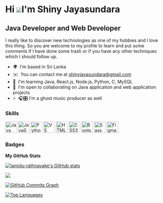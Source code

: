Hi ![](https://user-images.githubusercontent.com/18350557/176309783-0785949b-9127-417c-8b55-ab5a4333674e.gif)I'm Shiny Jayasundara
=========================================================================================================================================

Java Developer and Web Developer
--------------------------------

I really like to discover new technologies as one of my hobbies and I love this thing. So you are welcome to my profile to learn and put some comments if I have done some trash or if you have any other techniques which I should follow up.

* 🌍  I'm based in Sri Lanka
* ✉️  You can contact me at [shinyjayasundara@gmail.com](mailto:shinyjayasundara@gmail.com)
* 🧠  I'm learning Java, React.js, Node.js, Python, C, MySQL
* 🤝  I'm open to collaborating on Java application and web application projects
* ⚡  🎧🎛 I'm a ghost music producer as well

### Skills

<p align="left">
<a href="https://www.oracle.com/java/" target="_blank" rel="noreferrer"><img src="https://raw.githubusercontent.com/danielcranney/readme-generator/main/public/icons/skills/java-colored.svg" width="36" height="36" alt="Java" /></a>
<a href="https://developer.mozilla.org/en-US/docs/Web/JavaScript" target="_blank" rel="noreferrer"><img src="https://raw.githubusercontent.com/danielcranney/readme-generator/main/public/icons/skills/javascript-colored.svg" width="36" height="36" alt="JavaScript" /></a>
<a href="https://www.python.org/" target="_blank" rel="noreferrer"><img src="https://raw.githubusercontent.com/danielcranney/readme-generator/main/public/icons/skills/python-colored.svg" width="36" height="36" alt="Python" /></a>
<a href="https://code.visualstudio.com/" target="_blank" rel="noreferrer"><img src="https://raw.githubusercontent.com/danielcranney/readme-generator/main/public/icons/skills/visualstudiocode.svg" width="36" height="36" alt="VS Code" /></a>
<a href="https://developer.mozilla.org/en-US/docs/Glossary/HTML5" target="_blank" rel="noreferrer"><img src="https://raw.githubusercontent.com/danielcranney/readme-generator/main/public/icons/skills/html5-colored.svg" width="36" height="36" alt="HTML5" /></a>
<a href="https://www.w3.org/TR/CSS/#css" target="_blank" rel="noreferrer"><img src="https://raw.githubusercontent.com/danielcranney/readme-generator/main/public/icons/skills/css3-colored.svg" width="36" height="36" alt="CSS3" /></a>
<a href="https://getbootstrap.com/" target="_blank" rel="noreferrer"><img src="https://raw.githubusercontent.com/danielcranney/readme-generator/main/public/icons/skills/bootstrap-colored.svg" width="36" height="36" alt="Bootstrap" /></a>
<a href="https://sass-lang.com/" target="_blank" rel="noreferrer"><img src="https://raw.githubusercontent.com/danielcranney/readme-generator/main/public/icons/skills/sass-colored.svg" width="36" height="36" alt="Sass" /></a>
<a href="https://www.figma.com/" target="_blank" rel="noreferrer"><img src="https://raw.githubusercontent.com/danielcranney/readme-generator/main/public/icons/skills/figma-colored.svg" width="36" height="36" alt="Figma" /></a>
</p>





### Badges

<b>My GitHub Stats</b>

<a href="https://github.com/Shiny-Jayasundara"><img src="https://github-readme-stats.vercel.app/api?username=lamidu-rathnayake&show_icons=true&hide=&count_private=true&title_color=0891b2&text_color=ffffff&icon_color=0891b2&bg_color=1c1917&hide_border=true&show_icons=true" alt="lamidu-rathnayake's GitHub stats" /></a>

<a href="https://github.com/Shiny-Jayasundara"><img src="https://github-readme-streak-stats.herokuapp.com/?user=lamidu-rathnayake&stroke=ffffff&background=1c1917&ring=0891b2&fire=0891b2&currStreakNum=ffffff&currStreakLabel=0891b2&sideNums=ffffff&sideLabels=ffffff&dates=ffffff&hide_border=true" /></a>

<a href="http://www.github.com/Shiny-Jayasundara"><img src="https://github-readme-activity-graph.vercel.app/graph?username=lamidu-rathnayake&bg_color=1c1917&color=ffffff&line=0891b2&point=ffffff&area_color=1c1917&area=true&hide_border=true&custom_title=GitHub%20Commits%20Graph" alt="GitHub Commits Graph" /></a>

<a href="https://github.com/Shiny-Jayasundara" align="left"><img src="https://github-readme-stats.vercel.app/api/top-langs/?username=lamidu-rathnayake&langs_count=10&title_color=0891b2&text_color=ffffff&icon_color=0891b2&bg_color=000000&hide_border=true&locale=en&custom_title=Top%20%Languages" alt="Top Languages" /></a>
